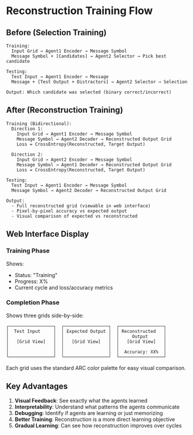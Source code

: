# Reconstruction Training Flow

## Before (Selection Training)
```
Training:
  Input Grid → Agent1 Encoder → Message Symbol
  Message Symbol + [Candidates] → Agent2 Selector → Pick best candidate
  
Testing:
  Test Input → Agent1 Encoder → Message
  Message + [Test Output + Distractors] → Agent2 Selector → Selection
  
Output: Which candidate was selected (binary correct/incorrect)
```

## After (Reconstruction Training)
```
Training (Bidirectional):
  Direction 1:
    Input Grid → Agent1 Encoder → Message Symbol
    Message Symbol → Agent2 Decoder → Reconstructed Output Grid
    Loss = CrossEntropy(Reconstructed, Target Output)
  
  Direction 2:
    Input Grid → Agent2 Encoder → Message Symbol
    Message Symbol → Agent1 Decoder → Reconstructed Output Grid
    Loss = CrossEntropy(Reconstructed, Target Output)
    
Testing:
  Test Input → Agent1 Encoder → Message Symbol
  Message Symbol → Agent2 Decoder → Reconstructed Output Grid
  
Output: 
  - Full reconstructed grid (viewable in web interface)
  - Pixel-by-pixel accuracy vs expected output
  - Visual comparison of expected vs reconstructed
```

## Web Interface Display

### Training Phase
Shows:
- Status: "Training"
- Progress: X%
- Current cycle and loss/accuracy metrics

### Completion Phase
Shows three grids side-by-side:

```
┌─────────────────┐  ┌─────────────────┐  ┌─────────────────┐
│  Test Input     │  │ Expected Output │  │ Reconstructed   │
│                 │  │                 │  │     Output      │
│   [Grid View]   │  │   [Grid View]   │  │   [Grid View]   │
│                 │  │                 │  │                 │
│                 │  │                 │  │  Accuracy: XX%  │
└─────────────────┘  └─────────────────┘  └─────────────────┘
```

Each grid uses the standard ARC color palette for easy visual comparison.

## Key Advantages

1. **Visual Feedback**: See exactly what the agents learned
2. **Interpretability**: Understand what patterns the agents communicate
3. **Debugging**: Identify if agents are learning or just memorizing
4. **Better Training**: Reconstruction is a more direct learning objective
5. **Gradual Learning**: Can see how reconstruction improves over cycles

